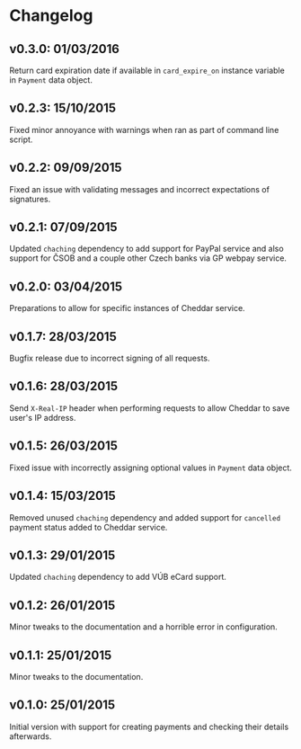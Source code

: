 # Changelog

## v0.3.0: 01/03/2016

Return card expiration date if available in `card_expire_on` instance variable in `Payment` data object.

## v0.2.3: 15/10/2015

Fixed minor annoyance with warnings when ran as part of command line script.

## v0.2.2: 09/09/2015

Fixed an issue with validating messages and incorrect expectations of signatures.

## v0.2.1: 07/09/2015

Updated `chaching` dependency to add support for PayPal service and also support for ČSOB and a couple other Czech banks via GP webpay service.

## v0.2.0: 03/04/2015

Preparations to allow for specific instances of Cheddar service.

## v0.1.7: 28/03/2015

Bugfix release due to incorrect signing of all requests.

## v0.1.6: 28/03/2015

Send `X-Real-IP` header when performing requests to allow Cheddar to save user's IP address.

## v0.1.5: 26/03/2015

Fixed issue with incorrectly assigning optional values in `Payment` data object.

## v0.1.4: 15/03/2015

Removed unused `chaching` dependency and added support for `cancelled` payment status added to Cheddar service.

## v0.1.3: 29/01/2015

Updated `chaching` dependency to add VÚB eCard support.

## v0.1.2: 26/01/2015

Minor tweaks to the documentation and a horrible error in configuration.

## v0.1.1: 25/01/2015

Minor tweaks to the documentation.

## v0.1.0: 25/01/2015

Initial version with support for creating payments and checking their details afterwards.
